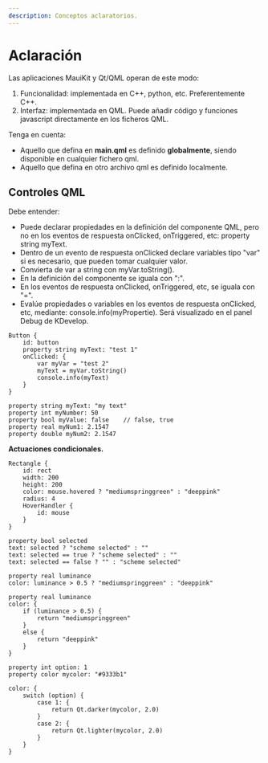 ```yaml
---
description: Conceptos aclaratorios.
---
```


# Aclaración

Las aplicaciones MauiKit y Qt/QML operan de este modo:

1. Funcionalidad: implementada en C++, python, etc. Preferentemente C++.
2. Interfaz: implementada en QML. Puede añadir código y funciones javascript directamente en los ficheros QML.

Tenga en cuenta:

* Aquello que defina en **main.qml** es definido **globalmente**, siendo disponible en cualquier fichero qml.
* Aquello que defina en otro archivo qml es definido localmente.

## Controles QML

Debe entender:

* Puede declarar propiedades en la definición del componente QML, pero no en los eventos de respuesta onClicked, onTriggered, etc: property string myText.
* Dentro de un evento de respuesta onClicked declare variables tipo "var" si es necesario, que pueden tomar cualquier valor.
* Convierta de var a string con myVar.toString().
* En la definición del componente se iguala con ":".
* En los eventos de respuesta onClicked, onTriggered, etc, se iguala con "=".
* Evalúe propiedades o variables en los eventos de respuesta onClicked, etc, mediante: console.info(myPropertie). Será visualizado en el panel Debug de KDevelop.

```
Button {
    id: button
    property string myText: "test 1"
    onClicked: {
        var myVar = "test 2"
        myText = myVar.toString()
        console.info(myText)
    }
}
```

```
property string myText: "my text"
property int myNumber: 50
property bool myValue: false    // false, true
property real myNum1: 2.1547
property double myNum2: 2.1547
```

**Actuaciones condicionales.**

```
Rectangle {
    id: rect
    width: 200
    height: 200
    color: mouse.hovered ? "mediumspringgreen" : "deeppink"
    radius: 4
    HoverHandler {
        id: mouse
    }
}
```

```
property bool selected
text: selected ? "scheme selected" : ""
text: selected == true ? "scheme selected" : ""
text: selected == false ? "" : "scheme selected"
```

```
property real luminance
color: luminance > 0.5 ? "mediumspringgreen" : "deeppink"
```

```
property real luminance
color: {
    if (luminance > 0.5) {
        return "mediumspringgreen"
    }
    else {
        return "deeppink"
    }
}
```

```
property int option: 1
property color mycolor: "#9333b1"

color: {
    switch (option) {
        case 1: {
            return Qt.darker(mycolor, 2.0)
        }
        case 2: {
            return Qt.lighter(mycolor, 2.0)
        }
    }
}
```
